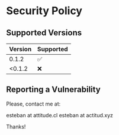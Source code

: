 # Security Policy

## Supported Versions

| Version | Supported          |
| ------- | ------------------ |
| 0.1.2   | :white_check_mark: |
| <0.1.2  | :x:                |

## Reporting a Vulnerability

Please, contact me at:

esteban at attitude.cl
esteban at actitud.xyz

Thanks!
